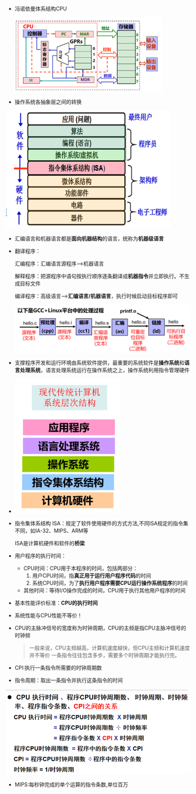 * 冯诺依曼体系结构CPU

  <img src="./笔记图片/image-20220509164237464.png" alt="image-20220509164237464" style="zoom:67%;" />

* 操作系统各抽象层之间的转换

<img src="笔记图片/image-20220509163411589.png" alt="image-20220509163411589" style="zoom:80%;" />

* 汇编语言和机器语言都是**面向机器结构**的语言，统称为**机器级语言**

* 翻译程序：

  汇编程序：汇编语言源程序-->机器语言

  解释程序：把源程序中语句按执行顺序逐条翻译成**机器指令**并立即执行。不生成目标文件

  编译程序：高级语言-->**汇编语言/机器语言**，执行时候启动目标程序即可

  <img src="笔记图片/image-20220702152935149.png" alt="image-20220702152935149" style="zoom: 50%;" />

* 支撑程序开发和运行环境由系统软件提供，最重要的系统软件是**操作系统**和**语言处理系统**，语言处理系统运行在操作系统之上，操作系统利用指令管理硬件

* <img src="笔记图片/image-20220702153635146.png" alt="image-20220702153635146" style="zoom:50%;" />

* 指令集体系结构 ISA：规定了软件使用硬件的方式方法,不同ISA规定的指令集不同，如IA-32、MIPS、ARM等

  ISA是计算机硬件和软件的**桥梁**

* 用户程序的执行时间：

  * CPU时间：CPU用于本程序的时间，包括两部分：
    1. 用户CPU时间，指**真正用于运行用户程序代码**的时间
    2. 系统CPU时间，为了**执行用户程序需要CPU运行操作系统程序**的时间
  * 其他时间：等待I/O操作完成的时间，CPU用于执行其他用户程序的时间

* 基本性能评价标准：**CPU的执行时间**

* 系统性能与CPU性能不等价！

* CPU的主脉冲信号的宽度称为时钟周期，CPU的主频是指CPU主脉冲信号的时钟频

  >一般来说，CPU主频越高，计算机速度越快，但CPU主频和计算机速度并不等价
  >一条指令往往包含多步，需要多个时钟周期才能执行完。

* CPI:执行一条指令所需要的时钟周期数

* 指令周期：取出一条指令并执行这条指令的时间

<img src="./笔记图片/image-20220509170735774.png" alt="image-20220509170735774" style="zoom:67%;" />

* MIPS:每秒钟完成的单个运算的指令条数,单位百万